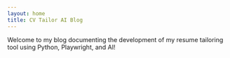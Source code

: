```yaml
---
layout: home
title: CV Tailor AI Blog
---
```


Welcome to my blog documenting the development of my resume tailoring tool using Python, Playwright, and AI!